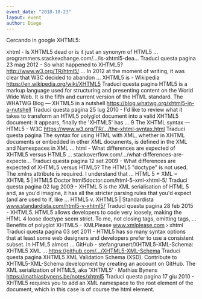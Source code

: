 ```yaml
---
event_date: "2018-10-23"
layout: event
author: Diego
---
```


Cercando in google XHTML5:

xhtml - Is XHTML5 dead or is it just an synonym of HTML5 ...
programmers.stackexchange.com/.../is-xhtml5-dea...
Traduci questa pagina
23 mag 2012 - So what happened to XHTML5? http://www.w3.org/TR/html5/ ... In 2012 at the moment of writing, it was clear that W3C decided to abandon ...
XHTML5 is - Wikipedia
https://en.wikipedia.org/wiki/XHTML5
Traduci questa pagina
HTML5 is a markup language used for structuring and presenting content on the World Wide Web. It is the fifth and current version of the HTML standard.
The WHATWG Blog — XHTML5 in a nutshell
https://blog.whatwg.org/xhtml5-in-a-nutshell
Traduci questa pagina
25 lug 2010 - I'd like to review what it takes to transform an HTML5 polyglot document into a valid XHTML5 document: it appears, finally the 'XHTML5' has ...
9 The XHTML syntax — HTML5 - W3C
https://www.w3.org/TR/.../the-xhtml-syntax.html
Traduci questa pagina
The syntax for using HTML with XML, whether in XHTML documents or embedded in other XML documents, is defined in the XML and Namespaces in XML ...
html - What differences are expected of XHTML5 versus HTML5 ...
stackoverflow.com/.../what-differences-are-expecte...
Traduci questa pagina
12 set 2009 - What differences are expected of XHTML5 versus HTML5? The HTML5 "doctype" is not used. The xmlns attribute is required. I understand that ...
HTML 5 + XML = XHTML 5 | HTML5 Doctor
html5doctor.com/html-5-xml-xhtml-5/
Traduci questa pagina
02 lug 2009 - XHTML 5 is the XML serialisation of HTML 5 and, as you'd imagine, it has all the stricter parsing rules that you'd expect (and are used to if, like ...
HTML5 v. XHTML5 | Standardista
www.standardista.com/html5-v-xhtml5/
Traduci questa pagina
28 feb 2015 - XHTML5. HTML5 allows developers to code very loosely, making the HTML 4 loose doctype seem strict. To me, not closing tags, omitting tags, ...
Benefits of polyglot XHTML5 - XMLPlease
www.xmlplease.com › xhtml
Traduci questa pagina
03 set 2011 - HTML5 has so many syntax options that at least some web designers and developers prefer to use a consistent subset. In HTML5 almost ...
GitHub - stefangrunert/XHTML5-XML-Schema: XHTML5 XML ...
https://github.com/.../XHTML5-XML-Schema
Traduci questa pagina
XHTML5 XML Validation Schema (XSD). Contribute to XHTML5-XML-Schema development by creating an account on GitHub.
The XML serialization of HTML5, aka 'XHTML5' · Mathias Bynens
https://mathiasbynens.be/notes/xhtml5
Traduci questa pagina
17 giu 2010 - XHTML5 requires you to add an XML namespace to the root element of the document, which in this case is of course the html element.



